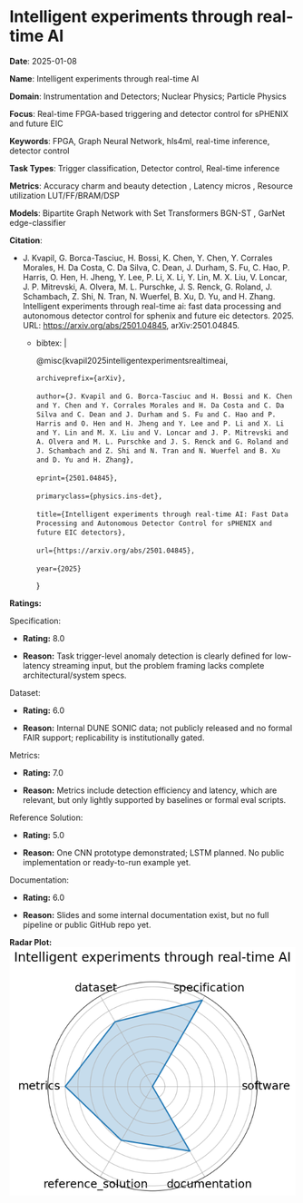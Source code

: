 # Intelligent experiments through real-time AI


**Date**: 2025-01-08


**Name**: Intelligent experiments through real-time AI


**Domain**: Instrumentation and Detectors; Nuclear Physics; Particle Physics


**Focus**: Real-time FPGA-based triggering and detector control for sPHENIX and future EIC


**Keywords**: FPGA, Graph Neural Network, hls4ml, real-time inference, detector control


**Task Types**: Trigger classification, Detector control, Real-time inference


**Metrics**: Accuracy  charm and beauty detection , Latency  micros , Resource utilization  LUT/FF/BRAM/DSP 


**Models**: Bipartite Graph Network with Set Transformers  BGN-ST , GarNet  edge-classifier 


**Citation**:


- J. Kvapil, G. Borca-Tasciuc, H. Bossi, K. Chen, Y. Chen, Y. Corrales Morales, H. Da Costa, C. Da Silva, C. Dean, J. Durham, S. Fu, C. Hao, P. Harris, O. Hen, H. Jheng, Y. Lee, P. Li, X. Li, Y. Lin, M. X. Liu, V. Loncar, J. P. Mitrevski, A. Olvera, M. L. Purschke, J. S. Renck, G. Roland, J. Schambach, Z. Shi, N. Tran, N. Wuerfel, B. Xu, D. Yu, and H. Zhang. Intelligent experiments through real-time ai: fast data processing and autonomous detector control for sphenix and future eic detectors. 2025. URL: https://arxiv.org/abs/2501.04845, arXiv:2501.04845.

  - bibtex: |

      @misc{kvapil2025intelligentexperimentsrealtimeai,

        archiveprefix={arXiv},

        author={J. Kvapil and G. Borca-Tasciuc and H. Bossi and K. Chen and Y. Chen and Y. Corrales Morales and H. Da Costa and C. Da Silva and C. Dean and J. Durham and S. Fu and C. Hao and P. Harris and O. Hen and H. Jheng and Y. Lee and P. Li and X. Li and Y. Lin and M. X. Liu and V. Loncar and J. P. Mitrevski and A. Olvera and M. L. Purschke and J. S. Renck and G. Roland and J. Schambach and Z. Shi and N. Tran and N. Wuerfel and B. Xu and D. Yu and H. Zhang},

        eprint={2501.04845},

        primaryclass={physics.ins-det},

        title={Intelligent experiments through real-time AI: Fast Data Processing and Autonomous Detector Control for sPHENIX and future EIC detectors},

        url={https://arxiv.org/abs/2501.04845},

        year={2025}

      }



**Ratings:**


Specification:


  - **Rating:** 8.0


  - **Reason:** Task  trigger-level anomaly detection  is clearly defined for low-latency streaming input, but the problem framing lacks complete architectural/system specs.


Dataset:


  - **Rating:** 6.0


  - **Reason:** Internal DUNE SONIC data; not publicly released and no formal FAIR support; replicability is institutionally gated.


Metrics:


  - **Rating:** 7.0


  - **Reason:** Metrics include detection efficiency and latency, which are relevant, but only lightly supported by baselines or formal eval scripts.


Reference Solution:


  - **Rating:** 5.0


  - **Reason:** One CNN prototype demonstrated; LSTM planned. No public implementation or ready-to-run example yet.


Documentation:


  - **Rating:** 6.0


  - **Reason:** Slides and some internal documentation exist, but no full pipeline or public GitHub repo yet.


**Radar Plot:**
 ![Intelligent Experiments Through Real-Time Ai radar plot](../../tex/images/intelligent_experiments_through_real-time_ai_radar.png)